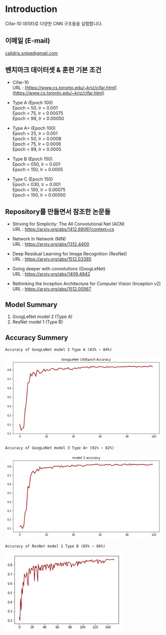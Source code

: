 # Introduction  
Cifar-10 데이터로 다양한 CNN 구조들을 실험합니다.  
  
## 이메일 (E-mail)  
calidris.snipe@gmail.com  
  
## 벤치마크 데이터셋 & 훈련 기본 조건
* Cifar-10  
URL : [https://www.cs.toronto.edu/~kriz/cifar.html](https://www.cs.toronto.edu/~kriz/cifar.html) 
  
* Type A (Epoch 100)  
Epoch < 50, lr = 0.001  
Epoch < 75, lr = 0.00075  
Epoch < 99, lr = 0.00050  
  
* Type A+ (Epoch 100)  
Epoch < 25, lr = 0.001  
Epoch < 50, lr = 0.0008  
Epoch < 75, lr = 0.0006  
Epoch < 99, lr = 0.0005  
  
* Type B (Epoch 150)  
Epoch < 050, lr = 0.001  
Epoch < 150, lr = 0.0005  
  
* Type C (Epoch 150)  
Epoch < 030, lr = 0.001  
Epoch < 100, lr = 0.00075  
Epoch < 150, lr = 0.00050   
  
## Repository를 만들면서 참조한 논문들  
* Striving for Simplicity: The All Convolutional Net (ACN)  
  URL : https://arxiv.org/abs/1412.6806?context=cs  
  
* Network In Network (NIN)  
  URL : https://arxiv.org/abs/1312.4400  
  
* Deep Residual Learning for Image Recognition (ResNet)  
  URL : https://arxiv.org/abs/1512.03385  
  
* Going deeper with convolutions (GoogLeNet)  
  URL : https://arxiv.org/abs/1409.4842  

* Rethinking the Inception Architecture for Computer Vision (Inception v2)  
  URL : https://arxiv.org/abs/1512.00567  
  
## Model Summary 
1. GoogLeNet model 2 (Type A)
1. ResNet model 1 (Type B)  

  
## Accuracy Summery  
    Accuracy of GoogLeNet model 2 Type A (83% ~ 84%)  
![GoogLeNet Type A](https://github.com/Doyosae/CNN_Models/blob/master/GoogLe%20Network/GoogLeNet%20model%202/accuracy/Accuracy%20Graph.png) 
  
    Accuracy of GoogLeNet model 3 Type A+ (81% ~ 82%)  
![GoogLeNet Type A+](https://github.com/Doyosae/CNN_Models/blob/master/GoogLe%20Network/GoogLeNet%20modle%203/accuracy/model%203.png)  
  
    Accuracy of ResNet model 1 Type B (85% ~ 86%)  
![ResNet Type B](https://github.com/Doyosae/CNN_Models/blob/master/Residual%20Network/Accuracy/model%201.png)   
